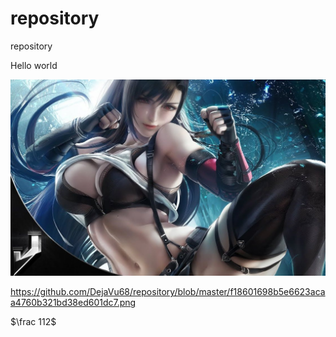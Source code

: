 # repository
repository

Hello world

![asdf](https://raw.githubusercontent.com/DejaVu68/repository/master/f18601698b5e6623acaa4760b321bd38ed601dc7.png)

https://github.com/DejaVu68/repository/blob/master/f18601698b5e6623acaa4760b321bd38ed601dc7.png

$\frac 112$